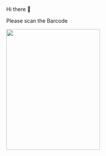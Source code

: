 <P>Hi there 👋<p>
  <p>Please scan the Barcode<p>
<a href="https://play.google.com/store/apps/dev?id=6434216887703327919">

<img src="https://i.hizliresim.com/hrq7qdy.png" width="250" height="323"></a>

